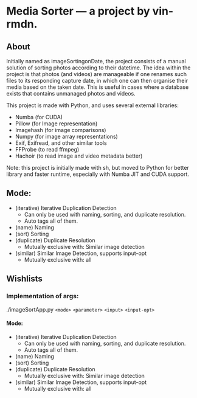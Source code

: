 # Media Sorter — a project by vin-rmdn.

## About

Initially named as imageSortingonDate, the project consists of a manual solution of sorting photos according to their datetime. The idea within the project is that photos (and videos) are manageable if one renames such files to its responding capture date, in which one can then organise their media based on the taken date. This is useful in cases where a database exists that contains unmanaged photos and videos.

This project is made with Python, and uses several external libraries:

* Numba (for CUDA)
* Pillow (for Image representation)
* Imagehash (for image comparisons)
* Numpy (for image array representations)
* Exif, Exifread, and other similar tools
* FFProbe (to read ffmpeg)
* Hachoir (to read image and video metadata better)

Note: this project is initially made with sh, but moved to Python for better library and faster runtime, especially with Numba JIT and CUDA support.

## Mode:

- (iterative) Iterative Duplication Detection
  - Can only be used with naming, sorting, and duplicate resolution.
  - Auto tags all of them.
- (name) Naming
- (sort) Sorting
- (duplicate) Duplicate Resolution
  - Mutually exclusive with: Similar image detection
- (similar) Similar Image Detection, supports input-opt
  - Mutually exclusive with: all

## Wishlists

### Implementation of args:

./imageSortApp.py `<mode>` `<parameter>` `<input>` `<input-opt>`

#### Mode:

- (iterative) Iterative Duplication Detection
  - Can only be used with naming, sorting, and duplicate resolution.
  - Auto tags all of them.
- (name) Naming
- (sort) Sorting
- (duplicate) Duplicate Resolution
  - Mutually exclusive with: Similar image detection
- (similar) Similar Image Detection, supports input-opt
  - Mutually exclusive with: all
